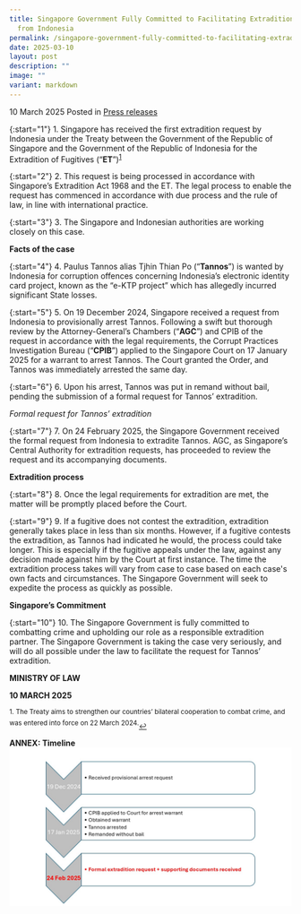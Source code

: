 ```yaml
---
title: Singapore Government Fully Committed to Facilitating Extradition Request
  from Indonesia
permalink: /singapore-government-fully-committed-to-facilitating-extradition-request-from-indonesia/
date: 2025-03-10
layout: post
description: ""
image: ""
variant: markdown
---
```

10 March 2025 Posted in [Press releases](/news/press-releases)

{:start="1"}
1.&nbsp;Singapore has received the first extradition request by Indonesia under the Treaty between the Government of the Republic of Singapore and the Government of the Republic of Indonesia for the Extradition of Fugitives (“**ET**”)<sup><a href="#fn1" id="ref1">1</a></sup> 

{:start="2"}
2.&nbsp;This request is being processed in accordance with Singapore’s Extradition Act 1968 and the ET. The legal process to enable the request has commenced in accordance with due process and the rule of law, in line with international practice.

{:start="3"}
3.&nbsp;The Singapore and Indonesian authorities are working closely on this case.

**Facts of the case**

{:start="4"}
4.&nbsp;Paulus Tannos alias Tjhin Thian Po (“**Tannos**”) is wanted by Indonesia for corruption offences concerning Indonesia’s electronic identity card project, known as the “e-KTP project” which has allegedly incurred significant State losses.

{:start="5"}
5.&nbsp;On 19 December 2024, Singapore received a request from Indonesia to provisionally arrest Tannos. Following a swift but thorough review by the Attorney-General’s Chambers (“**AGC**”) and CPIB of the request in accordance with the legal requirements, the Corrupt Practices Investigation Bureau (“**CPIB**”) applied to the Singapore Court on 17 January 2025 for a warrant to arrest Tannos. The Court granted the Order, and Tannos was immediately arrested the same day.

{:start="6"}
6.&nbsp;Upon his arrest, Tannos was put in remand without bail, pending the submission of a formal request for Tannos’ extradition.

*Formal request for Tannos’ extradition*

{:start="7"}
7.&nbsp;On 24 February 2025, the Singapore Government received the formal request from Indonesia to extradite Tannos. AGC, as Singapore’s Central Authority for extradition requests, has proceeded to review the request and its accompanying documents.

**Extradition process**

{:start="8"}
8.&nbsp;Once the legal requirements for extradition are met, the matter will be promptly placed before the Court.

{:start="9"}
9.&nbsp;If a fugitive does not contest the extradition, extradition generally takes place in less than six months. However, if a fugitive contests the extradition, as Tannos had indicated he would, the process could take longer. This is especially if the fugitive appeals under the law, against any decision made against him by the Court at first instance. The time the extradition process takes will vary from case to case based on each case's own facts and circumstances. The Singapore Government will seek to expedite the process as quickly as possible.

**Singapore’s Commitment**

{:start="10"}
10.&nbsp;The Singapore Government is fully committed to combatting crime and upholding our role as a responsible extradition partner. The Singapore Government is taking the case very seriously, and will do all possible under the law to facilitate the request for Tannos’ extradition.

<b>MINISTRY OF LAW</b>
<p><b>10 MARCH 2025</b>

</p><p><sup id="fn1">1.&nbsp;The Treaty aims to strengthen our countries’ bilateral cooperation to combat crime, and was entered into force on 22 March 2024.</sup><a href="#ref1" title="Jump back to footnote 1 in the text." style="font-size: 12px">↩</a></p>

**ANNEX: Timeline**
![](/images/Annex___Timeline_for_Extradition_Request_from_Indonesia.jpg)


